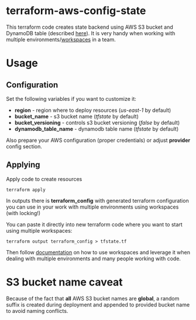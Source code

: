 # terraform-aws-config-state
This terraform code creates state backend using AWS S3 bucket and DynamoDB table (described [here](https://www.terraform.io/docs/backends/types/s3.html)). It is very handy when working with multiple environments/[workspaces](https://www.terraform.io/docs/state/workspaces.html) in a team.

# Usage

## Configuration
Set the following variables if you want to customize it:

  * **region** - region where to deploy resources (*us-east-1* by default)
  * **bucket_name** - s3 bucket name (*tfstate* by default)
  * **bucket_versioning** - controls s3 bucket versioning (*false* by default)
  * **dynamodb_table_name** - dynamodb table name (*tfstate* by default)

Also prepare your AWS configuration (proper credentials) or adjust **provider** config section.

## Applying
Apply code to create resources

```
terraform apply
```

In outputs there is **terraform_config** with generated terraform configuration you can use in your work with multiple environments using workspaces (with locking!)

You can paste it directly into new terraform code where you want to start using multiple workspaces:

```
terraform output terraform_config > tfstate.tf
```

Then follow [documentation](https://www.terraform.io/docs/state/workspaces.html) on how to use workspaces and leverage it when dealing with multiple environments and many people working with code.


# S3 bucket name caveat
Because of the fact that **all** AWS S3 bucket names are **global**, a random suffix is created during deployment and appended to provided bucket name to avoid naming conflicts.
